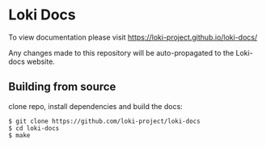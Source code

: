 # Loki Docs
To view documentation please visit https://loki-project.github.io/loki-docs/

Any changes made to this repository will be auto-propagated to the Loki-docs website.


## Building from source

clone repo, install dependencies and build the docs:
    
    $ git clone https://github.com/loki-project/loki-docs
    $ cd loki-docs
    $ make
    

